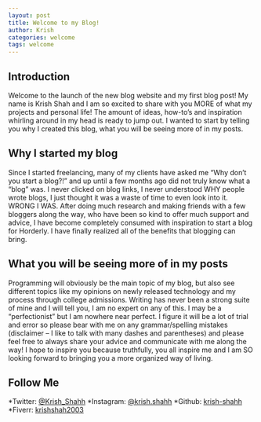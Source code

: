 ```yaml
---
layout: post
title: Welcome to my Blog!
author: Krish
categories: welcome
tags: welcome
---
```


## Introduction

Welcome to the launch of the new blog website and my first blog post! My name is Krish Shah and I am so excited to share with you MORE of what my projects and personal life! The amount of ideas, how-to’s and inspiration whirling around in my head is ready to jump out. I wanted to start by telling you why I created this blog, what you will be seeing more of in my posts.

## Why I started my blog

Since I started freelancing, many of my clients have asked me “Why don’t you start a blog?!” and up until a few months ago did not truly know what a “blog” was. I never clicked on blog links, I never understood WHY people wrote blogs, I just thought it was a waste of time to even look into it. WRONG I WAS. After doing much research and making friends with a few bloggers along the way, who have been so kind to offer much support and advice, I have become completely consumed with inspiration to start a blog for Horderly. I have finally realized all of the benefits that blogging can bring.

## What you will be seeing more of in my posts

Programming will obviously be the main topic of my blog, but also see different topics like my opinions on newly released technology and my process through college admissions. Writing has never been a strong suite of mine and I will tell you, I am no expert on any of this. I may be a “perfectionist” but I am nowhere near perfect. I figure it will be a lot of trial and error so please bear with me on any grammar/spelling mistakes (disclaimer – I like to talk with many dashes and parentheses) and please feel free to always share your advice and communicate with me along the way! I hope to inspire you because truthfully, you all inspire me and I am SO looking forward to bringing you a more organized way of living.

## Follow Me

*Twitter: [@Krish_Shahh](https://twitter.com/Krish_Shahh)
*Instagram: [@krish.shahh](https://www.instagram.com/krish.shahh/)
*Github: [krish-shahh](https://github.com/krish-shahh)
*Fiverr: [krishshah2003](https://www.fiverr.com/krishshah2003)


<!---
You’ll find this post in your `_posts` directory. Go ahead and edit it and re-build the site to see your changes. You can rebuild the site in many different ways, but the most common way is to run `jekyll serve`, which launches a web server and auto-regenerates your site when a file is updated.

To add new posts, simply add a file in the `_posts` directory that follows the convention `YYYY-MM-DD-name-of-post.ext` and includes the necessary front matter. Take a look at the source for this post to get an idea about how it works.

Jekyll also offers powerful support for code snippets:

{% highlight ruby %}
def print_hi(name)
puts "Hi, #{name}"
end
print_hi('Tom')
#=> prints 'Hi, Tom' to STDOUT.
{% endhighlight %}

Check out the [Jekyll docs][jekyll-docs] for more info on how to get the most out of Jekyll. File all bugs/feature requests at [Jekyll’s GitHub repo][jekyll-gh]. If you have questions, you can ask them on [Jekyll Talk][jekyll-talk].

[jekyll-docs]: https://jekyllrb.com/docs/home
[jekyll-gh]: https://github.com/jekyll/jekyll
[jekyll-talk]: https://talk.jekyllrb.com/

$ a * b = c ^ b $

$ 2^{\frac{n-1}{3}} $

$ \int\_a^b f(x)\,dx. $

```cpp
#include <iostream>
using namespace std;

int main() {
  cout << "Hello World!";
  return 0;
}
// prints 'Hi, Tom' to STDOUT.
```

```python
class Person:
  def __init__(self, name, age):
    self.name = name
    self.age = age

p1 = Person("John", 36)

print(p1.name)
print(p1.age)
```
--->
